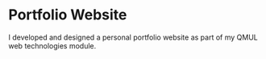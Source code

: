 # Portfolio Website
I developed and designed a personal portfolio website as part of my QMUL web technologies module. 
